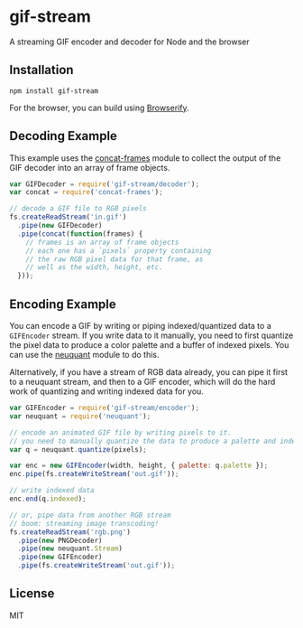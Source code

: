 # gif-stream

A streaming GIF encoder and decoder for Node and the browser

## Installation

    npm install gif-stream

For the browser, you can build using [Browserify](http://browserify.org/).

## Decoding Example

This example uses the [concat-frames](https://github.com/devongovett/concat-frames)
module to collect the output of the GIF decoder into an array of frame objects.

```javascript
var GIFDecoder = require('gif-stream/decoder');
var concat = require('concat-frames');

// decode a GIF file to RGB pixels
fs.createReadStream('in.gif')
  .pipe(new GIFDecoder)
  .pipe(concat(function(frames) {
    // frames is an array of frame objects
    // each one has a `pixels` property containing
    // the raw RGB pixel data for that frame, as
    // well as the width, height, etc.
  }));
```

## Encoding Example

You can encode a GIF by writing or piping indexed/quantized data to a `GIFEncoder` stream.
If you write data to it manually, you need to first quantize the pixel data to produce a
color palette and a buffer of indexed pixels.  You can use the [neuquant](https://github.com/devongovett/neuquant)
module to do this.

Alternatively, if you have a stream of RGB data already, you can pipe it first to a neuquant 
stream, and then to a GIF encoder, which will do the hard work of quantizing and writing
indexed data for you.

```javascript
var GIFEncoder = require('gif-stream/encoder');
var neuquant = require('neuquant');

// encode an animated GIF file by writing pixels to it.
// you need to manually quantize the data to produce a palette and indexed pixels.
var q = neuquant.quantize(pixels);

var enc = new GIFEncoder(width, height, { palette: q.palette });
enc.pipe(fs.createWriteStream('out.gif'));

// write indexed data
enc.end(q.indexed);

// or, pipe data from another RGB stream
// boom: streaming image transcoding!
fs.createReadStream('rgb.png')
  .pipe(new PNGDecoder)
  .pipe(new neuquant.Stream)
  .pipe(new GIFEncoder)
  .pipe(fs.createWriteStream('out.gif'));
```

## License

MIT
